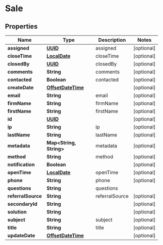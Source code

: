 
# Sale

## Properties
Name | Type | Description | Notes
------------ | ------------- | ------------- | -------------
**assigned** | [**UUID**](UUID.md) | assigned |  [optional]
**closeTime** | [**LocalDate**](LocalDate.md) | closeTime |  [optional]
**closedBy** | [**UUID**](UUID.md) | closedBy |  [optional]
**comments** | **String** | comments |  [optional]
**contacted** | **Boolean** | contacted |  [optional]
**createDate** | [**OffsetDateTime**](OffsetDateTime.md) |  |  [optional]
**email** | **String** | email |  [optional]
**firmName** | **String** | firmName |  [optional]
**firstName** | **String** | firstName |  [optional]
**id** | [**UUID**](UUID.md) |  |  [optional]
**ip** | **String** | ip |  [optional]
**lastName** | **String** | lastName |  [optional]
**metadata** | **Map&lt;String, String&gt;** | metadata |  [optional]
**method** | **String** | method |  [optional]
**notification** | **Boolean** |  |  [optional]
**openTime** | [**LocalDate**](LocalDate.md) | openTime |  [optional]
**phone** | **String** | phone |  [optional]
**questions** | **String** | questions | 
**referralSource** | **String** | referralSource |  [optional]
**secondaryId** | **String** |  |  [optional]
**solution** | **String** |  |  [optional]
**subject** | **String** | subject |  [optional]
**title** | **String** | title |  [optional]
**updateDate** | [**OffsetDateTime**](OffsetDateTime.md) |  |  [optional]



